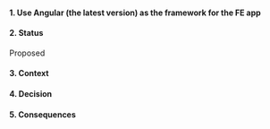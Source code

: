 #### 1. Use Angular (the latest version) as the framework for the FE app

#### 2. Status 
Proposed

#### 3. Context 

#### 4. Decision 

#### 5. Consequences 
